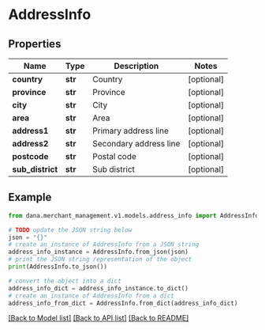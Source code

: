 # AddressInfo


## Properties

Name | Type | Description | Notes
------------ | ------------- | ------------- | -------------
**country** | **str** | Country | [optional] 
**province** | **str** | Province | [optional] 
**city** | **str** | City | [optional] 
**area** | **str** | Area | [optional] 
**address1** | **str** | Primary address line | [optional] 
**address2** | **str** | Secondary address line | [optional] 
**postcode** | **str** | Postal code | [optional] 
**sub_district** | **str** | Sub district | [optional] 

## Example

```python
from dana.merchant_management.v1.models.address_info import AddressInfo

# TODO update the JSON string below
json = "{}"
# create an instance of AddressInfo from a JSON string
address_info_instance = AddressInfo.from_json(json)
# print the JSON string representation of the object
print(AddressInfo.to_json())

# convert the object into a dict
address_info_dict = address_info_instance.to_dict()
# create an instance of AddressInfo from a dict
address_info_from_dict = AddressInfo.from_dict(address_info_dict)
```
[[Back to Model list]](../README.md#documentation-for-models) [[Back to API list]](../README.md#documentation-for-api-endpoints) [[Back to README]](../README.md)


